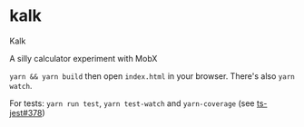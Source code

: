# kalk
Kalk

A silly calculator experiment with MobX

`yarn && yarn build` then open `index.html` in your browser. There's also `yarn watch`.

For tests: `yarn run test`, `yarn test-watch` and `yarn-coverage` (see [ts-jest#378](https://github.com/kulshekhar/ts-jest/issues/378))

